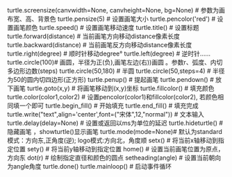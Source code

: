 turtle.screensize(canvwidth=None, canvheight=None, bg=None)   # 参数为画布宽、高、背景色
turtle.pensize(5)   	      # 设置画笔大小
turtle.pencolor('red')  	# 设置画笔颜色
turtle.speed()   		     # 设置画笔移动速度
turtle.title()		# 设置标题
turtle.forward(distance)  	# 当前画笔方向移动distance像素长度
turtle.backward(distance)  	# 当前画笔反方向移动distance像素长度
turtle.right(degree)	# 顺时针移动degree°
turtle.left(degree)		# 逆时针……
turtle.circle(100)# 画圆，半径为正(负),画笔左边(右))画圆 。参数r、弧度、内切多边形边数(steps)
turtle.circle(50,180)	# 半圆
turtle.circle(50,steps=4)	      #  半径为50的圆内切四边形(正方形)
turtle.penup()		# 提起画笔
turtle.pendown()	# 放下画笔
turtle.goto(x,y)	# 将画笔移动到(x,y)坐标
turtle.fillcolor()	  # 填充颜色
turtle.color(color1,color2)    # 设置pencolor(color1)和fillcolor(color2), 若颜色相同填一个即可
turtle.begin_fill()		# 开始填充
turtle.end_fill()		  # 填充完成
turtle.write("text",align='center',font=("宋体",12,"normal"))	# 文本输入 
turtle.delay(delay=None)	# 设置或返回以ms为单位的延迟
turtle.hideturtle()		# 隐藏画笔  ，showturtle()显示画笔
turtle.mode(mode=None)# 默认为standard模式：方向东,正角度(逆); logo模式:方向北，角度顺
setx()		# 将当前x轴移动到指定位置
sety()		# 将当前y轴移动到指定位置
home()		# 设置当前画笔位置为原点，方向东
dot(r)		# 绘制指定直径和颜色的圆点
setheading(angle)	# 设置当前朝向为angle角度
turtle.done()
turtle.mainloop()	# 启动事件循环

